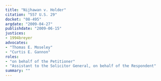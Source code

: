 ```yaml
---
title: "Nijhawan v. Holder"
citation: "557 U.S. 29"
docket: "08-495"
argdate: "2009-04-27"
publishdate: "2009-06-15"
justices:
- 1994breyer
advocates:
- "Thomas E. Moseley"
- "Curtis E. Gannon"
roles:
- "on behalf of the Petitioner"
- "Assistant to the Solicitor General, on behalf of the Respondent"
summary: ""
---
```


